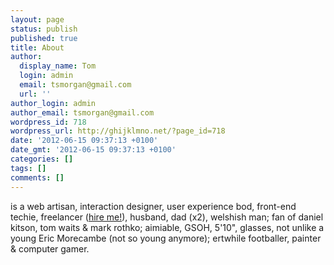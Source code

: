 ```yaml
---
layout: page
status: publish
published: true
title: About
author:
  display_name: Tom
  login: admin
  email: tsmorgan@gmail.com
  url: ''
author_login: admin
author_email: tsmorgan@gmail.com
wordpress_id: 718
wordpress_url: http://ghijklmno.net/?page_id=718
date: '2012-06-15 09:37:13 +0100'
date_gmt: '2012-06-15 09:37:13 +0100'
categories: []
tags: []
comments: []
---
```

<!-- more -->

<p>is a&nbsp;web artisan, interaction designer, user experience bod, front-end techie, freelancer (<a href="http://morganesque.com/">hire me!</a>), husband, dad (x2), welshish man; fan of daniel kitson, tom waits &amp; mark rothko; aimiable, GSOH, 5'10", glasses, not unlike a young Eric&nbsp;Morecambe&nbsp;(not so young anymore); ertwhile footballer, painter &amp; computer gamer.</p>

